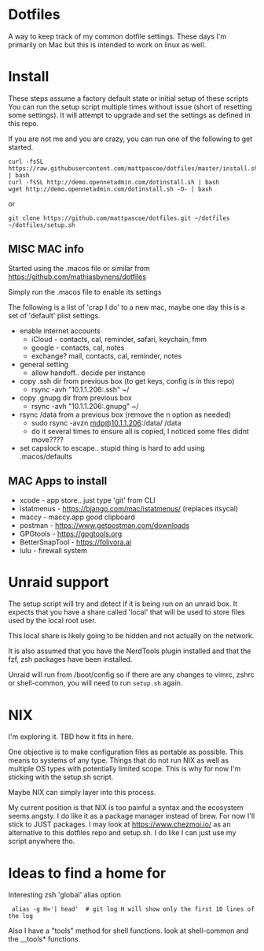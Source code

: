 # Dotfiles

A way to keep track of my common dotfile settings.
These days I'm primarily on Mac but this is intended to work on linux as well.

# Install
These steps assume a factory default state or initial setup of these scripts
You can run the setup script multiple times without issue (short of resetting some settings).
It will attempt to upgrade and set the settings as defined in this repo.

If you are not me and you are crazy, you can run one of the following to get started.
```
curl -fsSL https://raw.githubusercontent.com/mattpascoe/dotfiles/master/install.sh | bash
curl -fsSL http://demo.opennetadmin.com/dotinstall.sh | bash
wget http://demo.opennetadmin.com/dotinstall.sh -O- | bash
```

or

```
git clone https://github.com/mattpascoe/dotfiles.git ~/dotfiles
~/dotfiles/setup.sh
```

## MISC MAC info
Started using the .macos file or similar from https://github.com/mathiasbynens/dotfiles

Simply run the .macos file to enable its settings

The following is a list of 'crap I do' to a new mac, maybe one day this is a set of 'default' plist settings.

* enable internet accounts
	* iCloud - contacts, cal, reminder, safari, keychain, fmm
	* google - contacts, cal, notes
	* exchange? mail, contacts, cal, reminder, notes
* general setting
	* allow handoff.. decide per instance
* copy .ssh dir from previous box (to get keys, config is in this repo)
  * rsync -avh "10.1.1.206:.ssh" ~/
* copy .gnupg dir from previous box
  * rsync -avh "10.1.1.206:.gnupg" ~/
* rsync /data from a previous box (remove the n option as needed)
  * sudo rsync -avzn mdp@10.1.1.206:/data/ /data
  * do it several times to ensure all is copied, I noticed some files didnt move????
* set capslock to escape.. stupid thing is hard to add using .macos/defaults

## MAC Apps to install

* xcode - app store.. just type 'git' from CLI
* istatmenus - https://bjango.com/mac/istatmenus/ (replaces itsycal)
* maccy - maccy.app good clipboard
* postman - https://www.getpostman.com/downloads
* GPGtools - https://gpgtools.org
* BetterSnapTool - https://folivora.ai
* lulu - firewall system

# Unraid support
The setup script will try and detect if it is being run on an unraid box.
It expects that you have a share called 'local' that will be used to store
files used by the local root user.

This local share is likely going to be hidden and not actually on the network.

It is also assumed that you have the NerdTools plugin installed and that the
fzf, zsh packages have been installed.

Unraid will run from /boot/config so if there are any changes to vimrc, zshrc or
shell-common, you will need to run `setup.sh` again.

# NIX
I'm exploring it. TBD how it fits in here.

One objective is to make configuration files as portable as possible. This means to
systems of any type. Things that do not run NIX as well as multiple OS types with potentially
limited scope.  This is why for now I'm sticking with the setup.sh script.

Maybe NIX can simply layer into this process.

My current position is that NIX is too painful a syntax and the ecosystem seems angsty.
I do like it as a package manager instead of brew. For now I'll stick to JUST packages.
I may look at https://www.chezmoi.io/ as an alternative to this dotfiles repo and setup.sh.  I do like I can just use my script anywhere tho.

# Ideas to find a home for
Interesting zsh 'global' alias option

     alias -g H='| head'  # git log H will show only the first 10 lines of the log

Also I have a "tools" method for shell functions. look at shell-common and the __tools* functions.
